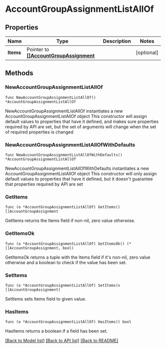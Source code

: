 # AccountGroupAssignmentListAllOf

## Properties

Name | Type | Description | Notes
------------ | ------------- | ------------- | -------------
**Items** | Pointer to [**[]AccountGroupAssignment**](AccountGroupAssignment.md) |  | [optional] 

## Methods

### NewAccountGroupAssignmentListAllOf

`func NewAccountGroupAssignmentListAllOf() *AccountGroupAssignmentListAllOf`

NewAccountGroupAssignmentListAllOf instantiates a new AccountGroupAssignmentListAllOf object
This constructor will assign default values to properties that have it defined,
and makes sure properties required by API are set, but the set of arguments
will change when the set of required properties is changed

### NewAccountGroupAssignmentListAllOfWithDefaults

`func NewAccountGroupAssignmentListAllOfWithDefaults() *AccountGroupAssignmentListAllOf`

NewAccountGroupAssignmentListAllOfWithDefaults instantiates a new AccountGroupAssignmentListAllOf object
This constructor will only assign default values to properties that have it defined,
but it doesn't guarantee that properties required by API are set

### GetItems

`func (o *AccountGroupAssignmentListAllOf) GetItems() []AccountGroupAssignment`

GetItems returns the Items field if non-nil, zero value otherwise.

### GetItemsOk

`func (o *AccountGroupAssignmentListAllOf) GetItemsOk() (*[]AccountGroupAssignment, bool)`

GetItemsOk returns a tuple with the Items field if it's non-nil, zero value otherwise
and a boolean to check if the value has been set.

### SetItems

`func (o *AccountGroupAssignmentListAllOf) SetItems(v []AccountGroupAssignment)`

SetItems sets Items field to given value.

### HasItems

`func (o *AccountGroupAssignmentListAllOf) HasItems() bool`

HasItems returns a boolean if a field has been set.


[[Back to Model list]](../README.md#documentation-for-models) [[Back to API list]](../README.md#documentation-for-api-endpoints) [[Back to README]](../README.md)


